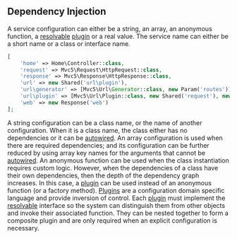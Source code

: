 ## Dependency Injection
A service configuration can either be a string, an array, an anonymous function, a [resolvable](https://github.com/mvc5/mvc5/blob/master/src/Resolvable.php) [plugin](#plugins) or a real value.
The service name can either be a short name or a class or interface name.
```php
[
    'home' => Home\Controller::class,
    'request' => Mvc5\Request\HttpRequest::class,
    'response' => Mvc5\Response\HttpResponse::class,
    'url' => new Shared('url\plugin'),
    'url\generator' => [Mvc5\Url\Generator::class, new Param('routes')],
    'url\plugin' => [Mvc5\Url\Plugin::class, new Shared('request'), new Plugin('url\generator')],
    'web' => new Response('web')
];
```
A string configuration can be a class name, or the name of another configuration. When it is a class name, the class either has no dependencies or it can be [autowired](#autowiring). An array configuration is used when there are required dependencies; and its configuration can be further reduced by using array key names for the arguments that cannot be [autowired](#autowiring). An anonymous function can be used when the class instantiation requires custom logic. However, when the dependencies of a class have their own dependencies, then the depth of the dependency graph increases. In this case, a [plugin](#plugins) can be used instead of an anonymous function (or a factory method). [Plugins](#plugins) are a configuration domain specific language and provide inversion of control. Each [plugin](#plugins) must implement the [resolvable](https://github.com/mvc5/mvc5/blob/master/src/Resolvable.php) interface so the system can distinguish them from other objects and invoke their associated function. They can be nested together to form a composite plugin and are only required when an explicit configuration is necessary.

